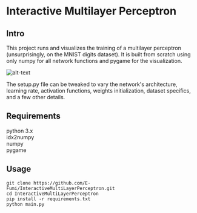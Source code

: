 # Interactive Multilayer Perceptron

## Intro

This project runs and visualizes the training of a multilayer perceptron (unsurprisingly, on the MNIST digits dataset). It is built from scratch using only numpy for all network functions and pygame for the visualization.

![alt-text](./mlp.gif)

The setup.py file can be tweaked to vary the network's architecture, learning rate, activation functions, weights initialization, dataset specifics, and a few other details.

## Requirements

python 3.x</br>
idx2numpy</br>
numpy</br>
pygame

## Usage

`git clone https://github.com/E-Fumi/InteractiveMultiLayerPerceptron.git`</br>
`cd InteractiveMultiLayerPerceptron`</br>
`pip install -r requirements.txt`</br>
`python main.py`

